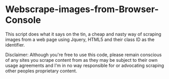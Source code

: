 # Webscrape-images-from-Browser-Console
This script does what it says on the tin, a cheap and nasty way of scraping images from a web page using Jquery, HTML5 and their class ID as the identifier.

Disclaimer: 
Although you're free to use this code, please remain conscious of any sites you scrape content from as they may be subject to their own usage agreements and I'm in no way responsible for or advocating scraping other peoples proprietary content.
